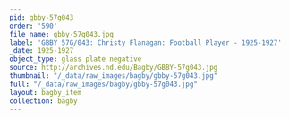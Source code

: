```yaml
---
pid: gbby-57g043
order: '590'
file_name: gbby-57g043.jpg
label: 'GBBY 57G/043: Christy Flanagan: Football Player - 1925-1927'
_date: 1925-1927
object_type: glass plate negative
source: http://archives.nd.edu/Bagby/GBBY-57g043.jpg
thumbnail: "/_data/raw_images/bagby/gbby-57g043.jpg"
full: "/_data/raw_images/bagby/gbby-57g043.jpg"
layout: bagby_item
collection: bagby
---
```

